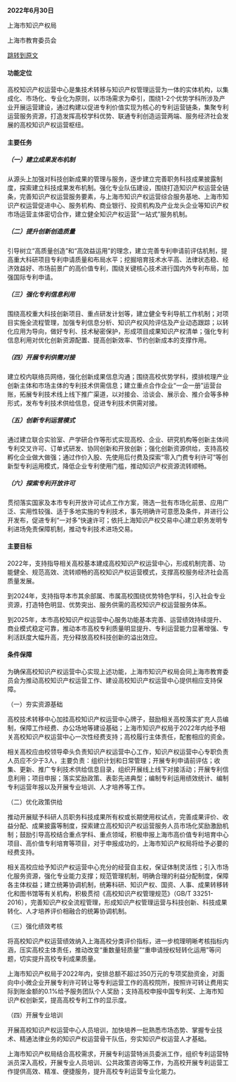 **2022年6月30日**

上海市知识产权局

上海市教育委员会

[跳转到原文](https://www.shanghai.gov.cn/gwk/search/content/7af431aff3ef45c1a056d8ce2695039b)

#### 功能定位

高校知识产权运营中心是集技术转移与知识产权管理运营为一体的实体机构，以集成化、市场化、专业化为原则，以市场需求为牵引，围绕1-2个优势学科所涉及产业开展运营建设，通过构建以促进专利价值实现为核心的专利运营链条，集聚专利运营服务资源，打造发挥高校学科优势、联通专利创造运营两端、服务经济社会发展的高校知识产权运营枢纽。

#### 主要任务

##### **（一）建立成果发布机制**

从源头上加强对科技创新成果的管理与服务，逐步建立完善职务科技成果披露制度，探索建立科技成果发布机制。强化专业队伍建设，围绕打造知识产权运营全链条，完善知识产权运营服务要素，与上海市知识产权运营综合服务基地、上海市知识产权运营促进中心、服务机构、商业银行、投资机构及产业龙头企业等知识产权市场运营主体密切合作，建立健全知识产权运营“一站式”服务机制。

##### **（二）提升创新创造质量**

引导树立“高质量创造”和“高效益运用”的理念，建立完善专利申请前评估机制，提高重大科研项目专利申请质量和布局水平；挖掘培育技术水平高、法律状态稳、经济效益好、市场前景广的高价值专利，围绕关键核心技术进行国内外专利布局，加强国际专利申请。

##### **（三）强化专利信息利用**

围绕高校重大科技创新项目、重点研发计划等，建立健全专利导航工作机制；对项目实施全流程管理，加强专利信息分析、知识产权风险评估及产业动态跟踪；以转化应用为导向，做好专利、技术秘密保护，形成项目成果知识产权清单；强化专利信息利用对优化创新资源配置、提高创新效率、节约创新成本的支撑作用。

##### **（四）开展专利供需对接**

建立校内联络员网络，强化创新成果信息沟通；围绕高校优势学科，摸排梳理产业创新主体和市场主体的专利技术供需信息；建立重点合作企业“一企一册”运营台账，拓展专利技术线上线下推广渠道，以对接会、洽谈会、展示会、推介会等多种形式，发布专利技术供给信息，促进专利技术供需对接。

##### **（五）创新专利运营模式**

通过建立联合实验室、产学研合作等形式实现高校、企业、研究机构等创新主体间专利交叉许可、订单式研发、协同创新和开放创新；强化创新资源供给，支持高校孵化企业做大做强；通过作价入股、先使用后付费及探索“零入门费专利许可”等创新型专利运用模式，降低企业专利使用门槛，推动知识产权资源流转顺畅。

##### **（六）探索专利开放许可**

贯彻落实国家及本市专利开放许可试点工作方案，筛选一批有市场化前景、应用广泛、实用性较强、适于多地实施的专利技术，事先明确许可意愿及条件，并进行公开发布，促进专利“一对多”快速许可；依托上海知识产权交易中心建立职务发明专利进场免责保障机制，推动专利技术进场交易。

#### 主要目标

2022年，支持指导相关高校基本建成高校知识产权运营中心，形成机制完善、功能健全、规范高效、流转顺畅的高校知识产权运营模式，支撑高校服务经济社会高质量发展。

到2024年，支持指导本市其余部属、市属高校围绕优势特色学科，引入社会专业资源，打造特色明显、优势突出、服务供需的高校知识产权运营服务体系。

到2025年，本市高校知识产权运营中心服务功能基本完善、运营绩效持续提升、商业模式稳定可靠，推动本市高校专利质量明显提升、专利运营能力显著增强、专利活跃度大幅升高，充分释放高校科技创新的溢出效应。

#### 条件保障

为确保高校知识产权运营中心实现上述功能，上海市知识产权局会同上海市教育委员会为推动高校知识产权运营工作、建设高校知识产权运营中心提供相应支持保障。

（一）夯实资源基础

高校技术转移中心加挂高校知识产权运营中心牌子，鼓励相关高校落实扩充人员编制，保障工作经费、办公场地等建设基础；上海市知识产权局于2022年内给予相关高校知识产权运营中心一次性经费支持；高校履行主体责任，配套相应的资金。

相关高校应由校领导牵头负责知识产权运营中心工作，知识产权运营中心专职负责人员应不少于3人，主要负责：组织计划和日常管理；开展专利申请前评估；收集、更新、推广专利技术供给信息目录，组织开展线上线下对接活动；开展专利信息利用；项目申报；落实奖励政策、表彰先进典型；编制专利运用绩效统计、编制专利运营年报以及开展专业培训、人才培养等工作。

（二）优化政策供给

推动开展赋予科研人员职务科技成果所有权或长期使用权试点，完善成果评价、收益分配、成果披露等制度，探索建立高校知识产权运营服务人员市场化奖励激励机制；鼓励引导高校结合重点学科、重点领域，积极申报上海市高价值专利培育中心项目、高价值专利培育等项目，对于申报成功的，上海市知识产权局将给予必要的经费支持。

相关高校应给予知识产权运营中心充分的经营自主权，保证体制灵活性；引入市场化服务资源，强化专业能力支撑；规范管理机制，明确合理的利益分配制度，保障各主体权益；建立统筹协调机制，统筹科研、知识产权、国资、人事、成果转移转化和图书馆等有关机构，积极贯彻《高校知识产权管理规范》（GB/T 33251-2016），完善知识产权全流程管理，形成知识产权管理运营与科技创新、科技成果转化、人才培养评价相融合的统筹协调机制。

（三）强化绩效考核

将高校知识产权运营绩效纳入上海高校分类评价指标，进一步梳理明晰考核指标内涵，压实高校主体责任，推动改变“重数量轻质量”“重申请授权轻转化运用”等问题，切实提升高校专利成果质量。

上海市知识产权局于2022年内，安排总额不超过350万元的专项奖励资金，对面向中小微企业开展专利许可转让等专利运营工作的高校院所，按照许可转让费用实际到账金额的0.1%给予服务团队个人奖励；支持高校申报中国专利奖、上海市知识产权创新奖，提高高校专利工作的显示度。

（四）开展专业培训

开展高校知识产权运营中心人员培训，加快培养一批熟悉市场态势、掌握专业技术、精通法律业务的知识产权运营骨干队伍，夯实知识产权运营人才基础。

上海市知识产权局结合高校需求，开展专利运营特派员委派工作，组织专利运营特派员深入高校，开展专业人员培训、公共政策咨询等工作，为高校开展专利运营工作提供高效、精准、便捷服务，提升高校专利运营专业化能力。